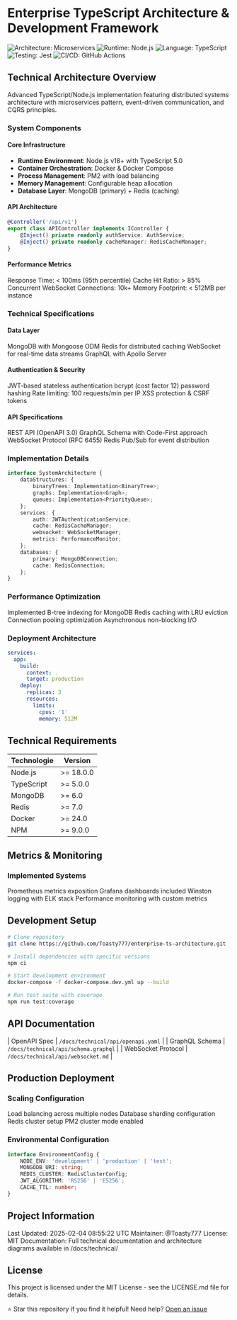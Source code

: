 # Enterprise TypeScript Architecture & Development Framework

![Architecture: Microservices](https://img.shields.io/badge/Architecture-Microservices-blue)
![Runtime: Node.js](https://img.shields.io/badge/Runtime-Node.js%20v18+-success)
![Language: TypeScript](https://img.shields.io/badge/Language-TypeScript%205.0-blue)
![Testing: Jest](https://img.shields.io/badge/Testing-Jest-red)
![CI/CD: GitHub Actions](https://img.shields.io/badge/CI%2FCD-GitHub%20Actions-2088FF)

## Technical Architecture Overview

Advanced TypeScript/Node.js implementation featuring distributed systems architecture with microservices pattern, event-driven communication, and CQRS principles.

### System Components

#### Core Infrastructure
- **Runtime Environment**: Node.js v18+ with TypeScript 5.0
- **Container Orchestration**: Docker & Docker Compose
- **Process Management**: PM2 with load balancing
- **Memory Management**: Configurable heap allocation
- **Database Layer**: MongoDB (primary) + Redis (caching)

#### API Architecture
```typescript
@Controller('/api/v1')
export class APIController implements IController {
    @Inject() private readonly authService: AuthService;
    @Inject() private readonly cacheManager: RedisCacheManager;
}
```
#### Performance Metrics
Response Time: < 100ms (95th percentile)
Cache Hit Ratio: > 85%
Concurrent WebSocket Connections: 10k+
Memory Footprint: < 512MB per instance
### Technical Specifications
#### Data Layer
MongoDB with Mongoose ODM
Redis for distributed caching
WebSocket for real-time data streams
GraphQL with Apollo Server
#### Authentication & Security
JWT-based stateless authentication
bcrypt (cost factor 12) password hashing
Rate limiting: 100 requests/min per IP
XSS protection & CSRF tokens
#### API Specifications
REST API (OpenAPI 3.0)
GraphQL Schema with Code-First approach
WebSocket Protocol (RFC 6455)
Redis Pub/Sub for event distribution
### Implementation Details
```typescript
interface SystemArchitecture {
    dataStructures: {
        binaryTrees: Implementation<BinaryTree>;
        graphs: Implementation<Graph>;
        queues: Implementation<PriorityQueue>;
    };
    services: {
        auth: JWTAuthenticationService;
        cache: RedisCacheManager;
        websocket: WebSocketManager;
        metrics: PerformanceMonitor;
    };
    databases: {
        primary: MongoDBConnection;
        cache: RedisConnection;
    };
}
```
### Performance Optimization
Implemented B-tree indexing for MongoDB
Redis caching with LRU eviction
Connection pooling optimization
Asynchronous non-blocking I/O
### Deployment Architecture
```YAML
services:
  app:
    build: 
      context: .
      target: production
    deploy:
      replicas: 3
      resources:
        limits:
          cpus: '1'
          memory: 512M
```
## Technical Requirements
| Technologie  | Version   |
|-------------|-----------|
| Node.js     | >= 18.0.0 |
| TypeScript  | >= 5.0.0  |
| MongoDB     | >= 6.0    |
| Redis       | >= 7.0    |
| Docker      | >= 24.0   |
| NPM         | >= 9.0.0  |
## Metrics & Monitoring
### Implemented Systems
Prometheus metrics exposition
Grafana dashboards included
Winston logging with ELK stack
Performance monitoring with custom metrics
## Development Setup
```bash
# Clone repository
git clone https://github.com/Toasty777/enterprise-ts-architecture.git

# Install dependencies with specific versions
npm ci

# Start development environment
docker-compose -f docker-compose.dev.yml up --build

# Run test suite with coverage
npm run test:coverage
```
## API Documentation
| OpenAPI Spec       | `/docs/technical/api/openapi.yaml`   |
| GraphQL Schema     | `/docs/technical/api/schema.graphql` |
| WebSocket Protocol | `/docs/technical/api/websocket.md`   |

## Production Deployment
### Scaling Configuration
Load balancing across multiple nodes
Database sharding configuration
Redis cluster setup
PM2 cluster mode enabled
### Environmental Configuration
```typescript
interface EnvironmentConfig {
    NODE_ENV: 'development' | 'production' | 'test';
    MONGODB_URI: string;
    REDIS_CLUSTER: RedisClusterConfig;
    JWT_ALGORITHM: 'RS256' | 'ES256';
    CACHE_TTL: number;
}
```
## Project Information
Last Updated: 2025-02-04 08:55:22 UTC
Maintainer: @Toasty777
License: MIT
Documentation: Full technical documentation and architecture diagrams available in /docs/technical/
## License
This project is licensed under the MIT License - see the LICENSE.md file for details.

⭐ Star this repository if you find it helpful!
Need help? [Open an issue](https://github.com/Toasty777/enterprise-ts-architecture/issues/new)

